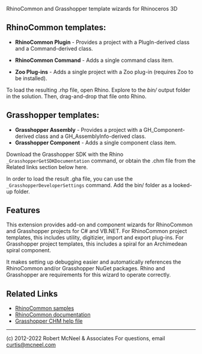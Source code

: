 RhinoCommon and Grasshopper template wizards for Rhinoceros 3D


## RhinoCommon templates:

*   **RhinoCommon Plugin** - Provides a project with a PlugIn-derived class and a Command-derived class.
*   **RhinoCommon Command** - Adds a single command class item.

*   **Zoo Plug-ins** - Adds a single project with a Zoo plug-in (requires Zoo to be installed).

To load the resulting .rhp file, open Rhino. Explore to the _bin/_ output folder in the solution. Then, drag-and-drop that file onto Rhino.

## Grasshopper templates:

*   **Grasshopper Assembly** - Provides a project with a GH_Component-derived class and a GH_AssemblyInfo-derived class.
*   **Grasshopper Component** - Adds a single component class item.

Download the Grasshopper SDK with the Rhino `_GrasshopperGetSDKDocumentation` command, or obtain the .chm file from the Related links section below here.

In order to load the result .gha file, you can use the `_GrasshopperDeveloperSettings` command. Add the bin/ folder as a looked-up folder.

## Features

This extension provides add-on and component wizards for RhinoCommon and Grasshopper projects for C# and VB.NET. For RhinoCommon project templates, this includes utility, digitizier, import and export plug-ins. For Grasshopper project templates, this includes a spiral for an Archimedean spiral component. 

It makes setting up debugging easier and automatically references the RhinoCommon and/or Grasshopper NuGet packages. Rhino and Grasshopper are requirements for this wizard to operate correctly.

## Related Links

- [RhinoCommon samples](https://developer.rhino3d.com/guides/)
- [RhinoCommon documentation](http://www.rhino3d.com/5/rhinocommon/)
- [Grasshopper CHM help file](http://download.mcneel.com/s3b/mcneel/grasshopper/1.0/sdk/en/GrasshopperSDK.chm)

---

(c) 2012-2022 Robert McNeel & Associates
For questions, email curtis@mcneel.com